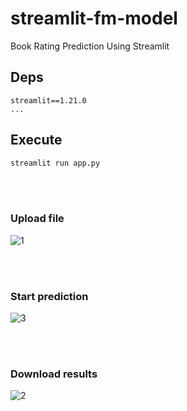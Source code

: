 # streamlit-fm-model
Book Rating Prediction Using Streamlit

## Deps

```
streamlit==1.21.0
...
```

## Execute
```bash
streamlit run app.py
```
<br>
<br>

### Upload file
![1](https://user-images.githubusercontent.com/93419379/234737879-6f6fa7ea-acef-4f47-911f-2306f6c11ba1.gif)

<br>
<br>

### Start prediction
![3](https://user-images.githubusercontent.com/93419379/234738767-83e7defc-4a58-4e7f-b7eb-1f6fe1484a7f.gif)


<br>
<br>

### Download results
![2](https://user-images.githubusercontent.com/93419379/234737893-741c2950-69bf-44f0-9c2e-0c1139a85a3e.gif)

